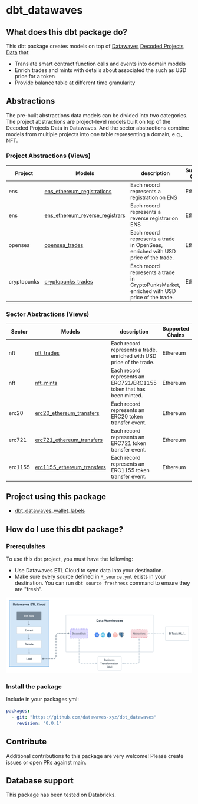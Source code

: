 # dbt_datawaves


## What does this dbt package do?


This dbt package creates models on top of [Datawaves](https://datawaves.xyz/) [Decoded Projects Data](https://docs.datawaves.xyz/evm-blockchains/decoded-projects-data) that:

* Translate smart contract function calls and events into domain models
* Enrich trades and mints with details about associated the such as USD price for a token
* Provide balance table at different time granularity


## Abstractions

The pre-built abstractions data models can be divided into two categories. The project abstractions are project-level models built on top of the Decoded Projects Data in Datawaves. And the sector abstractions combine models from multiple projects into one table representing a domain, e.g., NFT.


### Project Abstractions (Views)

| Project | Models | description | Supported Chains |
|---|---|---|---|
| ens | [ens_ethereum_registrations](https://github.com/datawaves-xyz/dbt_datawaves/blob/main/models/ens/ethereum/ens_ethereum_registrations.sql) | Each record represents a registration on ENS | Ethereum |
| ens | [ens_ethereum_reverse_registrars](https://github.com/datawaves-xyz/dbt_datawaves/blob/main/models/ens/ethereum/ens_ethereum_reverse_registrars.sql) | Each record represents a reverse registrar on ENS | Ethereum |
| opensea | [opensea_trades](https://github.com/datawaves-xyz/dbt_datawaves/blob/main/models/opensea/opensea_trades.sql) | Each record represents a trade in OpenSeas, enriched with USD price of the trade. | Ethereum |
| cryptopunks | [cryptopunks_trades](https://github.com/datawaves-xyz/dbt_datawaves/blob/main/models/cryptopunks/cryptopunks_trades.sql) | Each record represents a trade in CryptoPunksMarket, enriched with USD price of the trade. | Ethereum |


### Sector Abstractions (Views)


| Sector | Models | description | Supported Chains |
|---|---|---|---|
| nft | [nft_trades](https://github.com/datawaves-xyz/dbt_datawaves/blob/main/models/nft/nft_trades.sql) | Each record represents a trade, enriched with USD price of the trade. | Ethereum |
| nft | [nft_mints](https://github.com/datawaves-xyz/dbt_datawaves/blob/main/models/nft/nft_mints.sql) | Each record represents an ERC721/ERC1155 token that has been minted. | Ethereum |
| erc20 | [erc20_ethereum_transfers](https://github.com/datawaves-xyz/dbt_datawaves/blob/main/models/erc20/ethereum/erc20_ethereum_transfers.sql) | Each record represents an ERC20 token transfer event. | Ethereum |
| erc721 | [erc721_ethereum_transfers](https://github.com/datawaves-xyz/dbt_datawaves/blob/main/models/erc721/ethereum/erc721_ethereum_transfers.sql) | Each record represents an ERC721 token transfer event. | Ethereum |
| erc1155 | [erc1155_ethereum_transfers](https://github.com/datawaves-xyz/dbt_datawaves/blob/main/models/erc1155/ethereum/erc1155_ethereum_transfers.sql) | Each record represents an ERC1155 token transfer event. | Ethereum |


## Project using this package
* [dbt_datawaves_wallet_labels](https://github.com/datawaves-xyz/dbt_datawaves_wallet_labels)


## How do I use this dbt package?

### Prerequisites

To use this dbt project, you must have the following:

* Use Datawaves ETL Cloud to sync data into your destination.
* Make sure every source defined in `*_source.yml` exists in your destination. You can run `dbt source freshness` command to ensure they are "fresh".

![](./assets/dbt_datawaves_architecture.png)


### Install the package

Include in your packages.yml:


```yml
packages:
  - git: "https://github.com/datawaves-xyz/dbt_datawaves"
    revision: "0.0.1"
```


## Contribute

Additional contributions to this package are very welcome! Please create issues or open PRs against main.


## Database support


This package has been tested on Databricks.

